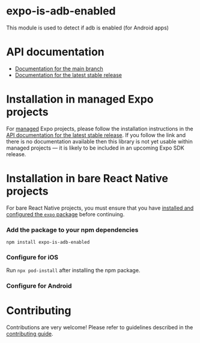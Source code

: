# expo-is-adb-enabled

This module is used to detect if adb is enabled (for Android apps)

# API documentation

- [Documentation for the main branch](https://github.com/expo/expo/blob/main/docs/pages/versions/unversioned/sdk/is-adb-enabled.md)
- [Documentation for the latest stable release](https://docs.expo.dev/versions/latest/sdk/is-adb-enabled/)

# Installation in managed Expo projects

For [managed](https://docs.expo.dev/versions/latest/introduction/managed-vs-bare/) Expo projects, please follow the installation instructions in the [API documentation for the latest stable release](#api-documentation). If you follow the link and there is no documentation available then this library is not yet usable within managed projects &mdash; it is likely to be included in an upcoming Expo SDK release.

# Installation in bare React Native projects

For bare React Native projects, you must ensure that you have [installed and configured the `expo` package](https://docs.expo.dev/bare/installing-expo-modules/) before continuing.

### Add the package to your npm dependencies

```
npm install expo-is-adb-enabled
```

### Configure for iOS

Run `npx pod-install` after installing the npm package.


### Configure for Android



# Contributing

Contributions are very welcome! Please refer to guidelines described in the [contributing guide]( https://github.com/expo/expo#contributing).
